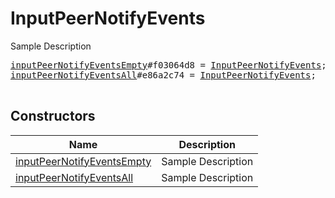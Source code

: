 # InputPeerNotifyEvents

Sample Description

<pre>
<a href="../constructor/inputPeerNotifyEventsEmpty.md">inputPeerNotifyEventsEmpty</a>#f03064d8 = <a href="../type/InputPeerNotifyEvents.md">InputPeerNotifyEvents</a>;
<a href="../constructor/inputPeerNotifyEventsAll.md">inputPeerNotifyEventsAll</a>#e86a2c74 = <a href="../type/InputPeerNotifyEvents.md">InputPeerNotifyEvents</a>;

</pre>

## Constructors

| Name | Description |
|------|-------------|
| [inputPeerNotifyEventsEmpty](../constructor/inputPeerNotifyEventsEmpty.md) | Sample Description |
| [inputPeerNotifyEventsAll](../constructor/inputPeerNotifyEventsAll.md) | Sample Description |


